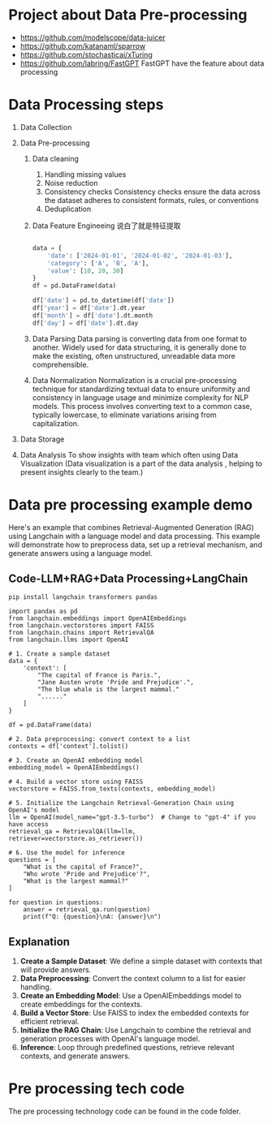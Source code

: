 

# Project about Data Pre-processing

- https://github.com/modelscope/data-juicer
- https://github.com/katanaml/sparrow
- https://github.com/stochasticai/xTuring
- https://github.com/labring/FastGPT 
  FastGPT have the feature about data processing

# Data Processing steps

1. Data Collection

2. Data Pre-processing

   1. Data cleaning

      1. Handling missing values
      2. Noise reduction
      3. Consistency checks Consistency checks ensure the data across the dataset adheres to consistent formats, rules, or conventions
      4. Deduplication

   2. Data Feature Engineeing 说白了就是特征提取

      ```python
      
      data = {
          'date': ['2024-01-01', '2024-01-02', '2024-01-03'],
          'category': ['A', 'B', 'A'],
          'value': [10, 20, 30]
      }
      df = pd.DataFrame(data)
      
      df['date'] = pd.to_datetime(df['date'])
      df['year'] = df['date'].dt.year
      df['month'] = df['date'].dt.month
      df['day'] = df['date'].dt.day
      ```

   3. Data Parsing Data parsing is converting data from one format to another. Widely used for data structuring, it is generally done to make the existing, often unstructured, unreadable data more comprehensible.

   4. Data Normalization Normalization is a crucial pre-processing technique for standardizing textual data to ensure uniformity and consistency in language usage and minimize complexity for NLP models. This process involves converting text to a common case, typically lowercase, to eliminate variations arising from capitalization.

3. Data Storage

4. Data Analysis 
   To show  insights with team which often using Data Visualization (Data visualization is a part of the data analysis , helping to present insights clearly to the team.)

# Data pre processing example demo

Here's an example that combines Retrieval-Augmented Generation (RAG) using Langchain with a language model and data processing. This example will demonstrate how to preprocess data, set up a retrieval mechanism, and generate answers using a language model.

## Code-LLM+RAG+Data Processing+LangChain

```code
pip install langchain transformers pandas
```

```code
import pandas as pd
from langchain.embeddings import OpenAIEmbeddings
from langchain.vectorstores import FAISS
from langchain.chains import RetrievalQA
from langchain.llms import OpenAI

# 1. Create a sample dataset
data = {
    'context': [
        "The capital of France is Paris.",
        "Jane Austen wrote 'Pride and Prejudice'.",
        "The blue whale is the largest mammal."
        "......"
    ]
}

df = pd.DataFrame(data)

# 2. Data preprocessing: convert context to a list
contexts = df['context'].tolist()

# 3. Create an OpenAI embedding model
embedding_model = OpenAIEmbeddings()

# 4. Build a vector store using FAISS
vectorstore = FAISS.from_texts(contexts, embedding_model)

# 5. Initialize the Langchain Retrieval-Generation Chain using OpenAI's model
llm = OpenAI(model_name="gpt-3.5-turbo")  # Change to "gpt-4" if you have access
retrieval_qa = RetrievalQA(llm=llm, retriever=vectorstore.as_retriever())

# 6. Use the model for inference
questions = [
    "What is the capital of France?",
    "Who wrote 'Pride and Prejudice'?",
    "What is the largest mammal?"
]

for question in questions:
    answer = retrieval_qa.run(question)
    print(f"Q: {question}\nA: {answer}\n")

```

## Explanation

1. **Create a Sample Dataset**: We define a simple dataset with contexts that will provide answers.
2. **Data Preprocessing**: Convert the context column to a list for easier handling.
3. **Create an Embedding Model**: Use a OpenAIEmbeddings model to create embeddings for the contexts.
4. **Build a Vector Store**: Use FAISS to index the embedded contexts for efficient retrieval.
5. **Initialize the RAG Chain**: Use Langchain to combine the retrieval and generation processes with OpenAI's language model.
6. **Inference**: Loop through predefined questions, retrieve relevant contexts, and generate answers.

# Pre processing tech code

The pre processing technology code can be found in the code folder.